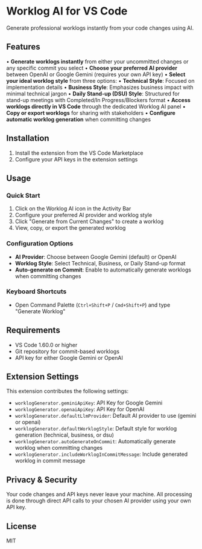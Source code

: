 # Worklog AI for VS Code

Generate professional worklogs instantly from your code changes using AI.

## Features

• **Generate worklogs instantly** from either your uncommitted changes or any specific commit you select
• **Choose your preferred AI provider** between OpenAI or Google Gemini (requires your own API key)
• **Select your ideal worklog style** from three options:
  • **Technical Style**: Focused on implementation details
  • **Business Style**: Emphasizes business impact with minimal technical jargon
  • **Daily Stand-up (DSU) Style**: Structured for stand-up meetings with Completed/In Progress/Blockers format
• **Access worklogs directly in VS Code** through the dedicated Worklog AI panel
• **Copy or export worklogs** for sharing with stakeholders
• **Configure automatic worklog generation** when committing changes

## Installation

1. Install the extension from the VS Code Marketplace
2. Configure your API keys in the extension settings

## Usage

### Quick Start

1. Click on the Worklog AI icon in the Activity Bar
2. Configure your preferred AI provider and worklog style
3. Click "Generate from Current Changes" to create a worklog
4. View, copy, or export the generated worklog

### Configuration Options

- **AI Provider**: Choose between Google Gemini (default) or OpenAI
- **Worklog Style**: Select Technical, Business, or Daily Stand-up format
- **Auto-generate on Commit**: Enable to automatically generate worklogs when committing changes

### Keyboard Shortcuts

- Open Command Palette (`Ctrl+Shift+P` / `Cmd+Shift+P`) and type "Generate Worklog"

## Requirements

- VS Code 1.60.0 or higher
- Git repository for commit-based worklogs
- API key for either Google Gemini or OpenAI

## Extension Settings

This extension contributes the following settings:

* `worklogGenerator.geminiApiKey`: API Key for Google Gemini
* `worklogGenerator.openaiApiKey`: API Key for OpenAI
* `worklogGenerator.defaultLlmProvider`: Default AI provider to use (gemini or openai)
* `worklogGenerator.defaultWorklogStyle`: Default style for worklog generation (technical, business, or dsu)
* `worklogGenerator.autoGenerateOnCommit`: Automatically generate worklog when committing changes
* `worklogGenerator.includeWorklogInCommitMessage`: Include generated worklog in commit message

## Privacy & Security

Your code changes and API keys never leave your machine. All processing is done through direct API calls to your chosen AI provider using your own API key.

## License

MIT
